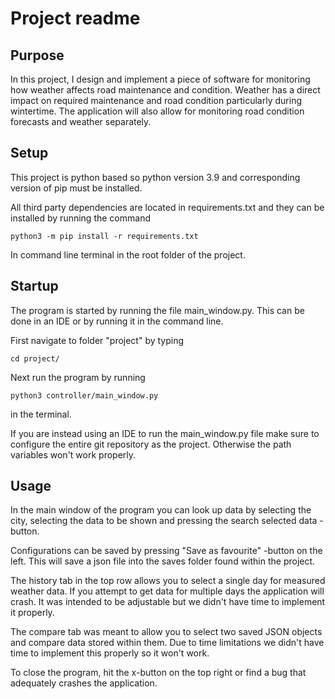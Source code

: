 # Project readme

## Purpose
In this project, I design and implement a piece of software for monitoring how weather
affects road maintenance and condition. Weather has a direct impact on required maintenance and
road condition particularly during wintertime. The application will also allow for monitoring road
condition forecasts and weather separately. 

## Setup

This project is python based so python version 3.9 and corresponding version of pip must be installed.

All third party dependencies are located in requirements.txt and they can
be installed by running the command 

`python3 -m pip install -r requirements.txt`

In command line terminal in the root folder of the project.

## Startup

The program is started by running the file main_window.py. This can be done in an IDE or by running it in the command line.


First navigate to folder "project" by typing

`cd project/`

Next run the program by running

`python3 controller/main_window.py`

in the terminal.

If you are instead using an IDE to run the main_window.py file make sure to configure the entire git repository as the project. Otherwise the path variables won't work properly.

## Usage

In the main window of the program you can look up data by selecting the city, selecting the data to be shown and pressing the search selected data -button.

Configurations can be saved by pressing "Save as favourite" -button on the left. This will save a json file into the saves folder found within the project.

The history tab in the top row allows you to select a single day for measured weather data. If you attempt to get data for multiple days the application will crash. It was intended to be adjustable but we didn't have time to implement it properly.

The compare tab was meant to allow you to select two saved JSON objects and compare data stored within them. Due to time limitations we didn't have time to implement this properly so it won't work.

To close the program, hit the x-button on the top right or find a bug that adequately crashes the application.